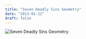 ```yaml
---
title: "Seven Deadly Sins Geometry"
date: "2013-01-12"
draft: false
---
```


![Seven Deadly Sins Geometry](https://1.bp.blogspot.com/_9W3fkyH4VJk/RvBtohakgqI/AAAAAAAAAFA/Z3CAmzf8vwg/s1600/seven-deadly-sins.gif "Seven Deadly Sins Geometry")
